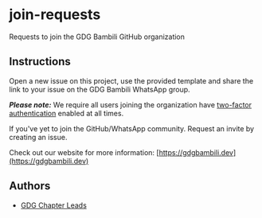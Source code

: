 # join-requests
Requests to join the GDG Bambili GitHub organization

## Instructions

Open a new issue on this project, use the provided template and share the link to your issue on the GDG Bambili WhatsApp group.

**_Please note:_** We require all users joining the organization have [two-factor
authentication](https://blog.github.com/2013-09-03-two-factor-authentication/) enabled at all times.

If you've yet to join the GitHub/WhatsApp community. Request an invite by creating an issue.

Check out our website for more information: [https://gdgbambili.dev](https://gdgbambili.dev)

## Authors

- [GDG Chapter Leads](@gdg-bambili/admins)
